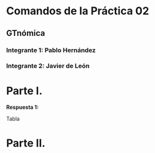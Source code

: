 # Comandos de la Práctica 02
## GTnómica
### Integrante 1: Pablo Hernández
###    Integrante 2: Javier de León
# Parte I. 

**Respuesta 1:**

Tabla

# Parte II.
